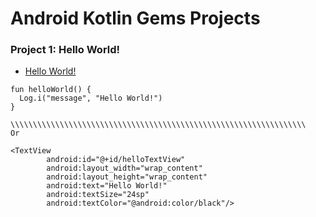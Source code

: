 # Android Kotlin Gems Projects
### Project 1: Hello World!
* [Hello World!](https://github.com/odukabdulbasit/)

```
fun helloWorld() {
  Log.i("message", "Hello World!")
}

\\\\\\\\\\\\\\\\\\\\\\\\\\\\\\\\\\\\\\\\\\\\\\\\\\\\\\\\\\\\\\\\\\
Or

<TextView
        android:id="@+id/helloTextView"
        android:layout_width="wrap_content"
        android:layout_height="wrap_content"
        android:text="Hello World!"
        android:textSize="24sp"
        android:textColor="@android:color/black"/>
```
